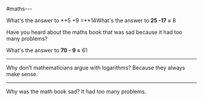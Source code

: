 #maths---

What's the answer to **5 +9 =**14What's the answer to **25 -17 =** 8

Have you heard about the maths book that was sad because it had too many problems?

What's the answer to **70 - 9 =** 61

---

Why don't mathematicians argue with logarithms? Because they always make sense.

---

Why was the math book sad? It had too many problems.